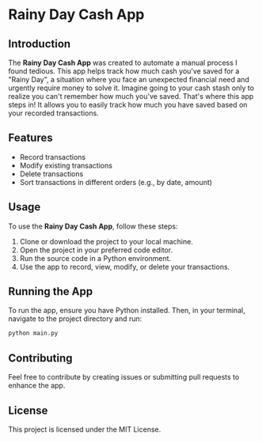 # Rainy Day Cash App

## Introduction
The **Rainy Day Cash App** was created to automate a manual process I found tedious. This app helps track how much cash you've saved for a "Rainy Day", a situation where you face an unexpected financial need and urgently require money to solve it. 
Imagine going to your cash stash only to realize you can't remember how much you've saved. That's where this app steps in! It allows you to easily track how much you have saved based on your recorded transactions.

## Features
- Record transactions
- Modify existing transactions
- Delete transactions
- Sort transactions in different orders (e.g., by date, amount)

## Usage
To use the **Rainy Day Cash App**, follow these steps:
1. Clone or download the project to your local machine.
2. Open the project in your preferred code editor.
3. Run the source code in a Python environment.
4. Use the app to record, view, modify, or delete your transactions.

## Running the App
To run the app, ensure you have Python installed. Then, in your terminal, navigate to the project directory and run:
```bash
python main.py
```

## Contributing
Feel free to contribute by creating issues or submitting pull requests to enhance the app.

## License
This project is licensed under the MIT License.


